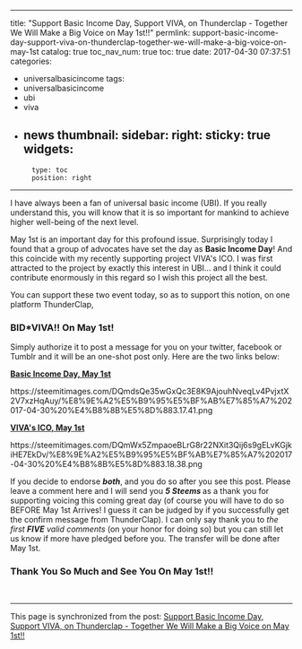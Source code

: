 
---
title: "Support Basic Income Day, Support VIVA, on Thunderclap - Together We Will Make a Big Voice on May 1st!!"
permlink: support-basic-income-day-support-viva-on-thunderclap-together-we-will-make-a-big-voice-on-may-1st
catalog: true
toc_nav_num: true
toc: true
date: 2017-04-30 07:37:51
categories:
- universalbasicincome
tags:
- universalbasicincome
- ubi
- viva
- news
thumbnail: 
sidebar:
    right:
        sticky: true
widgets:
    -
        type: toc
        position: right
---


<html>
<p>I have always been a fan of universal basic income (UBI). If you really understand this, you will know that it is so important for mankind to achieve higher well-being of the next level.</p>
<p>May 1st is an important day for this profound issue. Surprisingly today I found that a group of advocates have set the day as <strong>Basic Income Day</strong>! And this coincide with my recently supporting project VIVA's ICO. I was first attracted to the project by exactly this interest in UBI... and I think it could contribute enormously in this regard so I wish this project all the best.</p>
<p>You can support these two event today, so as to support this notion, on one platform ThunderClap,&nbsp;</p>
<h3>BID*VIVA!! On May 1st!</h3>
<p>Simply authorize it to post a message for you on your twitter, facebook or Tumblr and it will be an one-shot post only. Here are the two links below:</p>
<p><a href="https://www.thunderclap.it/projects/54847-basic-income-day-is-1st-of-may"><strong>Basic Income Day, May 1st</strong></a></p>
<p>https://steemitimages.com/DQmdsQe35wGxQc3E8K9AjouhNveqLv4PvjxtX2V7xzHqAuy/%E8%9E%A2%E5%B9%95%E5%BF%AB%E7%85%A7%202017-04-30%20%E4%B8%8B%E5%8D%883.17.41.png</p>
<p><a href="https://www.thunderclap.it/projects/56153-welcome-to-the-vivaconomy"><strong>VIVA's ICO, May 1st</strong></a></p>
<p>https://steemitimages.com/DQmWx5ZmpaoeBLrG8r22NXit3Qij6s9gELvKGjkiHE7EkDv/%E8%9E%A2%E5%B9%95%E5%BF%AB%E7%85%A7%202017-04-30%20%E4%B8%8B%E5%8D%883.18.38.png</p>
<p>If you decide to endorse <em><strong>both</strong></em>, and you do so after you see this post. Please leave a comment here and I will send you <em><strong>5 Steems </strong></em>as a thank you for supporting voicing this coming great day (of course you will have to do so BEFORE May 1st Arrives! I guess it can be judged by if you successfully get the confirm message from ThunderClap). I can only say thank you to<em> the first </em><em><strong>FIVE</strong></em><em> valid comments</em> (on your honor for doing so) but you can still let us know if more have pledged before you. The transfer will be done after May 1st.</p>
<h3>Thank You So Much and See You On May 1st!!</h3>
<p><br></p>
</html>

- - -

This page is synchronized from the post: [Support Basic Income Day, Support VIVA, on Thunderclap - Together We Will Make a Big Voice on May 1st!!](https://steemit.com/@deanliu/support-basic-income-day-support-viva-on-thunderclap-together-we-will-make-a-big-voice-on-may-1st)
